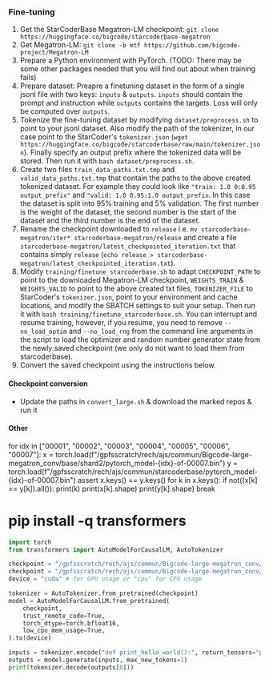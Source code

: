 
### Fine-tuning


1. Get the StarCoderBase Megatron-LM checkpoint: `git clone https://huggingface.co/bigcode/starcoderbase-megatron`
2. Get Megatron-LM: `git clone -b mtf https://github.com/bigcode-project/Megatron-LM`
3. Prepare a Python environment with PyTorch. (TODO: There may be some other packages needed that you will find out about when training fails)
4. Prepare dataset: Preapre a finetuning dataset in the form of a single jsonl file with two keys: `inputs` & `outputs`. `inputs` should contain the prompt and instruction while `outputs` contains the targets. Loss will only be computed over `outputs`.
5. Tokenize the fine-tuning dataset by modifying `dataset/preprocess.sh` to point to your jsonl dataset. Also modify the path of the tokenizer, in our case point to the StarCoder's `tokenizer.json` (`wget https://huggingface.co/bigcode/starcoderbase/raw/main/tokenizer.json`). Finally specify an output prefix where the tokenized data will be stored. Then run it with `bash dataset/preprocess.sh`.
6. Create two files `train_data_paths.txt.tmp` and `valid_data_paths.txt.tmp` that contain the paths to the above created tokenized dataset. For example they could look like `"train: 1.0 0:0.95 output_prefix"` and `"valid: 1.0 0.95:1.0 output_prefix`. In this case the dataset is split into 95% training and 5% validation. The first number is the weight of the dataset, the second number is the start of the dataset and the third number is the end of the dataset.
7. Rename the checkpoint downloaded to `release` i.e. `mv starcoderbase-megatron/iter* starcoderbase-megatron/release` and create a file `starcoderbase-megatron/latest_checkpointed_iteration.txt` that contains simply `release` (`echo release > starcoderbase-megatron/latest_checkpointed_iteration.txt`).
8. Modify `training/finetune_starcoderbase.sh` to adapt `CHECKPOINT_PATH` to point to the downloaded Megatron-LM checkpoint, `WEIGHTS_TRAIN` & `WEIGHTS_VALID` to point to the above created txt files, `TOKENIZER_FILE` to StarCoder's `tokenizer.json`, point to your environment and cache locations, and modify the SBATCH settings to suit your setup. Then run it with `bash training/finetune_starcoderbase.sh`. You can interrupt and resume training, however, if you resume, you need to remove `--no_load_optim` and `--no_load_rng` from the command line arguments in the script to load the optimizer and random number generator state from the newly saved checkpoint (we only do not want to load them from starcoderbase).
9. Convert the saved checkpoint using the instructions below.


#### Checkpoint conversion

- Update the paths in `convert_large.sh` & download the marked repos & run it






#### Other


for idx in ["00001", "00002", "00003", "00004", "00005", "00006", "00007"]:
    x = torch.load(f"/gpfsscratch/rech/ajs/commun/Bigcode-large-megatron_conv/base/shard2/pytorch_model-{idx}-of-00007.bin")
    y = torch.load(f"/gpfsscratch/rech/ajs/commun/starcoderbase/pytorch_model-{idx}-of-00007.bin")
    assert x.keys() == y.keys()
    for k in x.keys():
        if not((x[k] == y[k]).all()):
            print(k)
            print(x[k].shape)
            print(y[k].shape)
            break

# pip install -q transformers
```python
import torch
from transformers import AutoModelForCausalLM, AutoTokenizer

checkpoint = "/gpfsscratch/rech/ajs/commun/Bigcode-large-megatron_conv/base/shard"
checkpoint = "/gpfsscratch/rech/ajs/commun/Bigcode-large-megatron_conv/base3/"
device = "cuda" # for GPU usage or "cpu" for CPU usage

tokenizer = AutoTokenizer.from_pretrained(checkpoint)
model = AutoModelForCausalLM.from_pretrained(
    checkpoint, 
    trust_remote_code=True,
    torch_dtype=torch.bfloat16,
    low_cpu_mem_usage=True,
).to(device)

inputs = tokenizer.encode("def print_hello_world():", return_tensors="pt").to(device)
outputs = model.generate(inputs, max_new_tokens=1)
print(tokenizer.decode(outputs[0]))
```